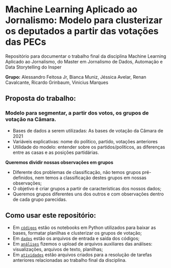 # Machine Learning Aplicado ao Jornalismo: Modelo para clusterizar os deputados a partir das votações das PECs
Repositório para documentar o trabalho final da disciplina Machine Learning Aplicado ao Jornalismo, do Master em Jornalismo de Dados, Automação e Data Storytelling do Insper

**Grupo:** Alessandro Feitosa Jr, Bianca Muniz, Jéssica Avelar, Renan Cavalcante, Ricardo Grinbaum, Vinicius Marques

## Proposta do trabalho:
### Modelo para segmentar, a partir dos votos, os grupos de votação na Câmara.
* Bases de dados a serem utilizadas: As bases de votação da Câmara de 2021
* Variáveis explicativas: nome do político, partido, votações anteriores
* Utilidade do modelo: entender sobre os partidos/políticos, as diferenças entre as casas e as posições partidárias.

**Queremos dividir nossas observações em grupos**
* Diferente dos problemas de classificação, não temos grupos pré-definidos, nem temos a classificação destes grupos em nossas observações;
* O objetivo é criar grupos a partir de características dos nossos dados;
* Queremos grupos diferentes uns dos outros e com observações dentro de cada grupo parecidas.

## Como usar este repositório:
* Em [`códigos`](https://github.com/biamuniz/cluster-deputados/tree/main/c%C3%B3digos) estão os notebooks em Python utilizados para baixar as bases, formatar planilhas e clusterizar os grupos de votação;
* Em [`dados`](https://github.com/biamuniz/cluster-deputados/tree/main/dados) estão os arquivos de entrada e saída dos códigos;
* Em [`análises`](https://github.com/biamuniz/cluster-deputados/tree/main/an%C3%A1lises) fizemos o upload de arquivos auxiliares das análises: visualizações, arquivos de texto, planilhas;
* Em [`atividades`](https://github.com/biamuniz/cluster-deputados/tree/main/atividades) estão arquivos criados para a resolução de tarefas anteriores relacionadas ao trabalho final da disciplina.
